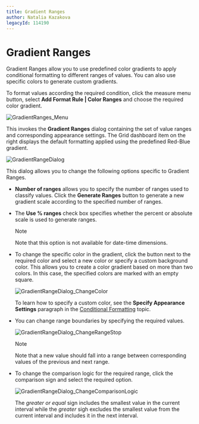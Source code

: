 ```yaml
---
title: Gradient Ranges
author: Natalia Kazakova
legacyId: 114190
---
```

# Gradient Ranges
Gradient Ranges allow you to use predefined color gradients to apply conditional formatting to different ranges of values. You can also use specific colors to generate custom gradients.

To format values according the required condition, click the measure menu button, select **Add Format Rule | Color Ranges** and choose the required color gradient.

![GradientRanges_Menu](../../../../images/img118675.png)

This invokes the **Gradient Ranges** dialog containing the set of value ranges and corresponding appearance settings. The Grid dashboard item on the right displays the default formatting applied using the predefined Red-Blue gradient.

![GradientRangeDialog](../../../../images/img118676.png)

This dialog allows you to change the following options specific to Gradient Ranges.
* **Number of ranges** allows you to specify the number of ranges used to classify values. Click the **Generate Ranges** button to generate a new gradient scale according to the specified number of ranges.
* The **Use % ranges** check box specifies whether the percent or absolute scale is used to generate ranges.
	
	> [!NOTE]
	> Note that this option is not available for date-time dimensions.
* To change the specific color in the gradient, click the button next to the required color and select a new color or specify a custom background color. This allows you to create a color gradient based on more than two colors. In this case, the specified colors are marked with an empty square.
	
	![GradientRangeDialog_ChangeColor](../../../../images/img118677.png)
	
	To learn how to specify a custom color, see the **Specify Appearance Settings** paragraph in the [Conditional Formatting](../conditional-formatting.md) topic.
* You can change range boundaries by specifying the required values.
	
	![GradientRangeDialog_ChangeRangeStop](../../../../images/img118678.png)
	
	> [!NOTE]
	> Note that a new value should fall into a range between corresponding values of the previous and next range.
* To change the comparison logic for the required range, click the comparison sign and select the required option.
	
	![GradientRangeDialog_ChangeComparisonLogic](../../../../images/img118679.png)
	
	The _greater or equal_ sign includes the smallest value in the current interval while the _greater_ sigh excludes the smallest value from the current interval and includes it in the next interval.